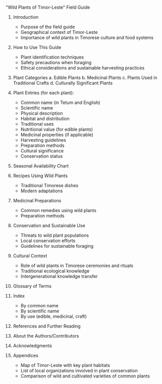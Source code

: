 "Wild Plants of Timor-Leste" Field Guide

1. Introduction
   - Purpose of the field guide
   - Geographical context of Timor-Leste
   - Importance of wild plants in Timorese culture and food systems

2. How to Use This Guide
   - Plant identification techniques
   - Safety precautions when foraging
   - Ethical considerations and sustainable harvesting practices

3. Plant Categories
   a. Edible Plants
   b. Medicinal Plants
   c. Plants Used in Traditional Crafts
   d. Culturally Significant Plants

4. Plant Entries (for each plant):
   - Common name (in Tetum and English)
   - Scientific name
   - Physical description
   - Habitat and distribution
   - Traditional uses
   - Nutritional value (for edible plants)
   - Medicinal properties (if applicable)
   - Harvesting guidelines
   - Preparation methods
   - Cultural significance
   - Conservation status

5. Seasonal Availability Chart

6. Recipes Using Wild Plants
   - Traditional Timorese dishes
   - Modern adaptations

7. Medicinal Preparations
   - Common remedies using wild plants
   - Preparation methods

8. Conservation and Sustainable Use
   - Threats to wild plant populations
   - Local conservation efforts
   - Guidelines for sustainable foraging

9. Cultural Context
   - Role of wild plants in Timorese ceremonies and rituals
   - Traditional ecological knowledge
   - Intergenerational knowledge transfer

10. Glossary of Terms

11. Index
    - By common name
    - By scientific name
    - By use (edible, medicinal, craft)

12. References and Further Reading

13. About the Authors/Contributors

14. Acknowledgments

15. Appendices
    - Map of Timor-Leste with key plant habitats
    - List of local organizations involved in plant conservation
    - Comparison of wild and cultivated varieties of common plants